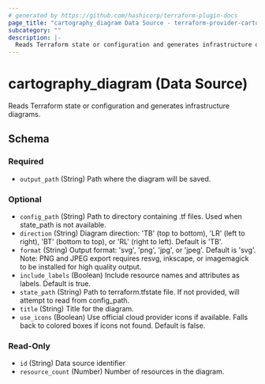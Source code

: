 ```yaml
---
# generated by https://github.com/hashicorp/terraform-plugin-docs
page_title: "cartography_diagram Data Source - terraform-provider-cartography"
subcategory: ""
description: |-
  Reads Terraform state or configuration and generates infrastructure diagrams.
---
```


# cartography_diagram (Data Source)

Reads Terraform state or configuration and generates infrastructure diagrams.



<!-- schema generated by tfplugindocs -->
## Schema

### Required

- `output_path` (String) Path where the diagram will be saved.

### Optional

- `config_path` (String) Path to directory containing .tf files. Used when state_path is not available.
- `direction` (String) Diagram direction: 'TB' (top to bottom), 'LR' (left to right), 'BT' (bottom to top), or 'RL' (right to left). Default is 'TB'.
- `format` (String) Output format: 'svg', 'png', 'jpg', or 'jpeg'. Default is 'svg'. Note: PNG and JPEG export requires resvg, inkscape, or imagemagick to be installed for high quality output.
- `include_labels` (Boolean) Include resource names and attributes as labels. Default is true.
- `state_path` (String) Path to terraform.tfstate file. If not provided, will attempt to read from config_path.
- `title` (String) Title for the diagram.
- `use_icons` (Boolean) Use official cloud provider icons if available. Falls back to colored boxes if icons not found. Default is false.

### Read-Only

- `id` (String) Data source identifier
- `resource_count` (Number) Number of resources in the diagram.
